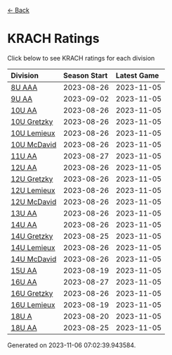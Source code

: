 [<- Back](../readme.md)
# KRACH Ratings
Click below to see KRACH ratings for each division

| Division | Season Start | Latest Game |
| :-- | :-- | :-- |
| [8U AAA](8U-AAA-ratings.md) | 2023-08-26 | 2023-11-05 |
| [9U AA](9U-AA-ratings.md) | 2023-09-02 | 2023-11-05 |
| [10U AA](10U-AA-ratings.md) | 2023-08-26 | 2023-11-05 |
| [10U Gretzky](10U-Gretzky-ratings.md) | 2023-08-26 | 2023-11-05 |
| [10U Lemieux](10U-Lemieux-ratings.md) | 2023-08-26 | 2023-11-05 |
| [10U McDavid](10U-McDavid-ratings.md) | 2023-08-26 | 2023-11-05 |
| [11U AA](11U-AA-ratings.md) | 2023-08-27 | 2023-11-05 |
| [12U AA](12U-AA-ratings.md) | 2023-08-26 | 2023-11-05 |
| [12U Gretzky](12U-Gretzky-ratings.md) | 2023-08-26 | 2023-11-05 |
| [12U Lemieux](12U-Lemieux-ratings.md) | 2023-08-26 | 2023-11-05 |
| [12U McDavid](12U-McDavid-ratings.md) | 2023-08-26 | 2023-11-05 |
| [13U AA](13U-AA-ratings.md) | 2023-08-26 | 2023-11-05 |
| [14U AA](14U-AA-ratings.md) | 2023-08-26 | 2023-11-05 |
| [14U Gretzky](14U-Gretzky-ratings.md) | 2023-08-25 | 2023-11-05 |
| [14U Lemieux](14U-Lemieux-ratings.md) | 2023-08-26 | 2023-11-05 |
| [14U McDavid](14U-McDavid-ratings.md) | 2023-08-26 | 2023-11-05 |
| [15U AA](15U-AA-ratings.md) | 2023-08-19 | 2023-11-05 |
| [16U AA](16U-AA-ratings.md) | 2023-08-27 | 2023-11-05 |
| [16U Gretzky](16U-Gretzky-ratings.md) | 2023-08-26 | 2023-11-05 |
| [16U Lemieux](16U-Lemieux-ratings.md) | 2023-08-19 | 2023-11-05 |
| [18U A](18U-A-ratings.md) | 2023-08-20 | 2023-11-05 |
| [18U AA](18U-AA-ratings.md) | 2023-08-25 | 2023-11-05 |

Generated on 2023-11-06 07:02:39.943584.
